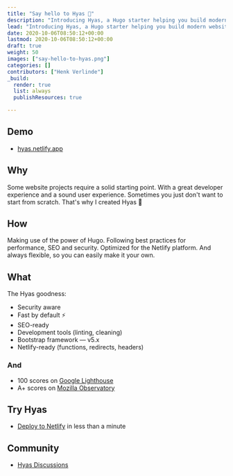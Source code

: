 ```yaml
---
title: "Say hello to Hyas 👋"
description: "Introducing Hyas, a Hugo starter helping you build modern websites that are secure, fast, and SEO-ready — by default."
lead: "Introducing Hyas, a Hugo starter helping you build modern websites that are secure, fast, and SEO-ready — by default."
date: 2020-10-06T08:50:12+00:00
lastmod: 2020-10-06T08:50:12+00:00
draft: true
weight: 50
images: ["say-hello-to-hyas.png"]
categories: []
contributors: ["Henk Verlinde"]
_build:
  render: true
  list: always
  publishResources: true

---
```


## Demo

- [hyas.netlify.app](https://hyas.netlify.app/)

## Why

Some website projects require a solid starting point. With a great developer experience and a sound user experience. Sometimes you just don't want to start from scratch. That's why I created Hyas 💚

## How

Making use of the power of Hugo. Following best practices for performance, SEO and security. Optimized for the Netlify platform. And always flexible, so you can easily make it your own.

## What

The Hyas goodness:

- Security aware
- Fast by default ⚡️
- SEO-ready
- Development tools (linting, cleaning)
- Bootstrap framework — v5.x
- Netlify-ready (functions, redirects, headers)

### And

- 100 scores on [Google Lighthouse](https://googlechrome.github.io/lighthouse/viewer/?gist=73a46ae67cbe2f70318635b09a548ff0)
- A+ scores on [Mozilla Observatory](https://observatory.mozilla.org/analyze/hyas.netlify.app)

## Try Hyas

- [Deploy to Netlify](https://app.netlify.com/start/deploy?repository=https://github.com/h-enk/hyas) in less than a minute

## Community

- [Hyas Discussions](https://github.com/h-enk/hyas/discussions)
